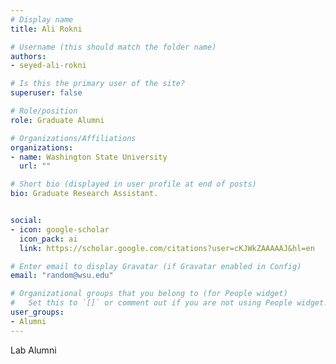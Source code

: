 ```yaml
---
# Display name
title: Ali Rokni

# Username (this should match the folder name)
authors:
- seyed-ali-rokni

# Is this the primary user of the site?
superuser: false

# Role/position
role: Graduate Alumni

# Organizations/Affiliations
organizations:
- name: Washington State University
  url: ""

# Short bio (displayed in user profile at end of posts)
bio: Graduate Research Assistant.


social:
- icon: google-scholar
  icon_pack: ai
  link: https://scholar.google.com/citations?user=cKJWkZAAAAAJ&hl=en

# Enter email to display Gravatar (if Gravatar enabled in Config)
email: "random@wsu.edu"

# Organizational groups that you belong to (for People widget)
#   Set this to `[]` or comment out if you are not using People widget.
user_groups:
- Alumni
---
```

Lab Alumni
